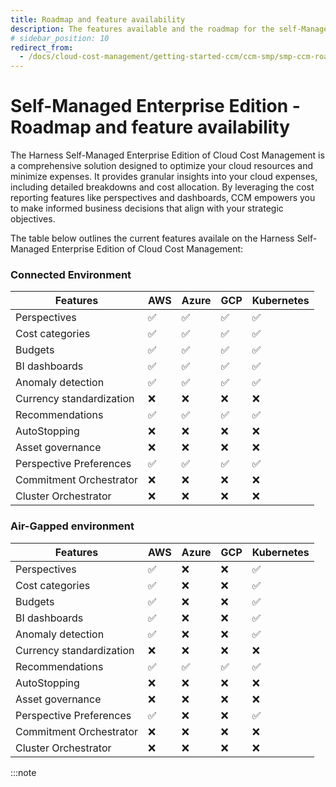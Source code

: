 ```yaml
---
title: Roadmap and feature availability
description: The features available and the roadmap for the self-Managed Enterprise edition of Harness Cloud Cost Management.
# sidebar_position: 10
redirect_from:
  - /docs/cloud-cost-management/getting-started-ccm/ccm-smp/smp-ccm-roadmap
---
```



# Self-Managed Enterprise Edition - Roadmap and feature availability
The Harness Self-Managed Enterprise Edition of Cloud Cost Management is a comprehensive solution designed to optimize your cloud resources and minimize expenses. It provides granular insights into your cloud expenses, including detailed breakdowns and cost allocation. By leveraging the cost reporting features like perspectives and dashboards, CCM empowers you to make informed business decisions that align with your strategic objectives. 

The table below outlines the current features availale on the Harness Self-Managed Enterprise Edition of Cloud Cost Management:
  
### Connected Environment 

| **Features** | **AWS** | **Azure** | **GCP** | **Kubernetes** | 
| --- | --- | --- | --- | --- |
|Perspectives | ✅  | ✅ | ✅ | ✅ |
|Cost categories | ✅  | ✅ | ✅ | ✅ | 
|Budgets | ✅ | ✅ | ✅ | ✅ | ✅ |
|BI dashboards |✅  | ✅ | ✅ | ✅ | 
|Anomaly detection  | ✅ | ✅ | ✅ | ✅ |
|Currency standardization | ❌ | ❌ | ❌ | ❌ | 
|Recommendations |✅ | ✅ | ✅ | ✅ | 
|AutoStopping | ❌ | ❌ | ❌ | ❌ | 
|Asset governance | ❌ | ❌ | ❌ | ❌ | 
|Perspective Preferences| ✅ | ✅ | ✅ | ✅ |
|Commitment Orchestrator | ❌ | ❌ | ❌ | ❌ | 
|Cluster Orchestrator | ❌ | ❌ | ❌ | ❌ | 


### Air-Gapped environment

| **Features** | **AWS** | **Azure** | **GCP** | **Kubernetes** | 
| --- | --- | --- | --- | --- |
|Perspectives | ✅  | ❌  | ❌  | ✅ |
|Cost categories | ✅  | ❌  | ❌  | ✅ | 
|Budgets | ✅ | ❌  | ❌  | ✅ | 
|BI dashboards |✅  | ❌  | ❌  | ✅ | 
|Anomaly detection  | ✅ | ❌  | ❌  | ✅ |
|Currency standardization | ❌ | ❌ | ❌ | ❌ | 
|Recommendations |✅ | ✅ | ✅ | ✅ | 
|AutoStopping | ❌ | ❌ | ❌ | ❌ | 
|Asset governance | ❌ | ❌ | ❌ | ❌ | 
|Perspective Preferences| ✅ | ❌  | ❌  | ✅ | 
|Commitment Orchestrator | ❌ | ❌ | ❌ | ❌ | 
|Cluster Orchestrator | ❌ | ❌ | ❌ | ❌ | 

:::note